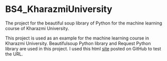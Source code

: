 # BS4_KharazmiUniversity
The project for the beautiful soup library of Python for the machine learning course of Kharazmi University.

This project is used as an example for the machine learning course in Kharazmi University.
Beautifulsoup Python library and Request Python library are used in this project.
I used this html [site](https://iampeymankhalili.github.io/Html4BS/) posted on GitHub to test the URL.
